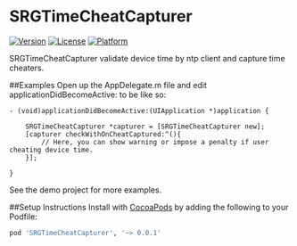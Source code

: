 # SRGTimeCheatCapturer
[![Version](https://img.shields.io/cocoapods/v/SRGTimeCheatCapturer.svg?style=flat)](https://github.com/kazu0620/SRGTimeCheatCapturer)
[![License](https://img.shields.io/cocoapods/l/SRGTimeCheatCapturer.svg?style=flat)](https://github.com/kazu0620/SRGTimeCheatCapturer)
[![Platform](https://img.shields.io/cocoapods/p/SRGTimeCheatCapturer.svg?style=flat)](https://github.com/kazu0620/SRGTimeCheatCapturer)

SRGTimeCheatCapturer validate device time  by ntp client and capture time cheaters.

##Examples
Open up the AppDelegate.m file and edit applicationDidBecomeActive: to be like so:


```objc
- (void)applicationDidBecomeActive:(UIApplication *)application {

    SRGTimeCheatCapturer *capturer = [SRGTimeCheatCapturer new];
    [capturer checkWithOnCheatCaptured:^(){
    	// Here, you can show warning or impose a penalty if user cheating device time. 
    }];
    
}
```
See the demo project for more examples.

##Setup Instructions
Install with [CocoaPods](http://cocoapods.org) by adding the following to your Podfile:

``` ruby
pod 'SRGTimeCheatCapturer', '~> 0.0.1'
```
